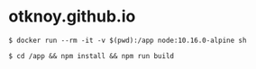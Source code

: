 # otknoy.github.io

```
$ docker run --rm -it -v $(pwd):/app node:10.16.0-alpine sh

$ cd /app && npm install && npm run build
```

